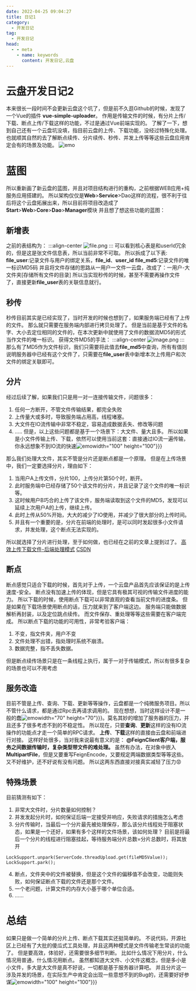 ```yaml
---
date: 2022-04-25 09:04:27
title: 日记1
category: 
  - 开发日记
tag:
  - 开发日记
head:
  - - meta
    - name: keywords
      content: 开发日记,云盘
---
```

# 云盘开发日记2

本来很长一段时间不会更新云盘这个坑了，但是前不久逛Github的时候，发现了一个Vue的插件
**vue-simple-uploader**。
作用是传输文件的时候，有分片上传/下载、断点上传/下载这样的功能，不过是通过Vue前端实现的。
了解了一下，想到自己还有一个云盘坑没填，指目前云盘的上传、下载功能，没经过特殊化处理。
也就顺其自然的去了解断点续传、分片续传、秒传、并发上传等等这些云盘应用肯定会有的场景及功能。
![emo](https://www.leyuna.xyz/image/emo/QQ图片20220302210443.jpg)
# 蓝图
所以重新画了新云盘的蓝图，并且对项目结构进行的重构，之前根据WEB应用+纯服务应用搭建的。
所以架构仅仅是**Web**>**Service**>Dao这样的流程，很不利于往后将这个云盘拓展出来，所以目前将项目改造成了
**Start**>**Web**>**Core**>**Dao**>**Manager**模块
并且想了想这些功能的蓝图：
## 新增表
之前的表结构为：
:::align-center
![file.png](https://www.leyuna.xyz/image/2022-04-24/file.png)
:::
可以看到核心表是和userId冗余的，但是这是张文件信息表，所以当前非常不可取。
所以拆成了以下表:
**file_user**:记录文件与用户的绑定关系，**file_id**、**user_id**
**file_md5**:记录文件的唯一标识MD5码
并且将文件存储的思路从一用户一文件一云盘，改成了：一用户-大文件夹[存储所有文件的目录]
所以当实现秒传的时候，甚至不需要再操作文件了，直接更新**file_user**表的关联信息就行。
## 秒传
秒传目前其实是已经实现了，当时开发的时候也想到了，如果服务端已经有了上传的文件。
那么就只需要在服务端内部进行拷贝处理了。
但是当前是基于文件的名字、大小去定位相同的文件的，在本次更新中就使用了文件的数据流MD5的形式当作文件的唯一标识。
获得文件MD5的手法：
:::align-center
![image.png](https://www.leyuna.xyz/image/2022-04-24/image.png)
:::
那么有了MD5作为文件标识，我们只需要将此值去**file_md5**中查询，所有有值则说明服务器中已经有这个文件了，只需要在**file_user**表中新增本次上传用户和次文件的绑定关联即可。
## 分片
经过后续了解，如果我们只是用一对一连接传输文件，问题很多：
1. 任何一方断开，不管文件传输结果，都完全失败
2. 上传量大或多时，导致服务端占用高，线程堵塞。
3. 大文件在IO流传输中非常不稳定，容易造成数据丢失、修改等问题
4. .....
但是，以上这些问题都是基于一个场景下：大文件、量大且多。
所以如果是小文件传输上传、下载，依然可以使用当前这套：直接通过IO流一遍传输，你永远想象不到IO流的快速![emo](https://www.leyuna.xyz/image/emo/QQ图片20220302210521.jpg)width="100" height="100"}}}

那么我们处理大文件，其实不管是分片还是断点都是一个原理。
但是在上传场景中，我们一定要选择分片，理由如下：
1. 当用户A上传文件，分片100，上传分片第50个时，断开。
2. 此时服务端中已经存储了50个该文件的分片，并且记录了这个文件的唯一标识等。
3. 这时候用户B巧合的上传了该文件，服务端读取到这个文件的MD5，发现可以延续上次用户A的上传，继续上传。
4. 此时上传从50%开始，大大的减少了IO使用，并减少了很大部分的上传时间。
5. 并且有一个重要的是，分片在前端的处理时，是可以同时发起很多小文件请求，并发处理，这个断点无法实现的。

所以就选择了分片进行处理，至于如何做，也已经在之前的文章上提到过了。
[高效上传下载文件-后端处理模式](https://leyuna.xyz/#/blog?blogId=1517181743888936962)
[CSDN](https://blog.csdn.net/weixin_42454225/article/details/124335470?spm=1001.2014.3001.5502)
## 断点
断点感觉只适合下载的时候，首先对于上传，一个云盘产品首先应该保证的是上传速度-安全。
断点没有加速上传的体现，但是它具有极其可视的传输文件进度的能力。
所以下载的时候，使用断点下载可以非常直观的查看当前文件的进度条。
但是如果在下载场景使用断点的话，压力就来到了客户端这边。
服务端只能做数据解析再封装，以及定位跳点续传。
而文件保存、重处理等等这些需要在客户端完成。
所以断点下载的功能的可用性，非常考验客户端：
1. 不变，指文件夹，用户不变
2. 文件处理不出错，指处理时系统不崩溃。
3. 数据完整，指不丢失数据。

但是断点续传场景只是在一条线程上执行，属于一对于传输模式，所以有很多复杂的场景也可以不用考虑
## 服务改造
目前不管是上传、查询、下载、更新等等操作，云盘都是一个纯微服务项目。所以不管什么请求，都是通过Rpc去再请求调用的。
现在想想，当时这样设计不是一般的蠢![emo](https://www.leyuna.xyz/image/emo/QQ图片20220302210452.png)width="70" height="70"}}}。莫名其妙的增加了服务器的压力，并且还多了很多考虑不到的不稳定性。
所以现在，只要**查询**、**更新**这样的没有IO流操作的功能点才走一个简单的RPC请求。
**上传**、**下载**这样的直接由云盘和前端进行对接。
这样好处很多，当对我来说最有意义的是：
**@FeignClient客户端，服务之间数据传输时，复杂类型带文件的难处理。**
虽然有办法，在对象中嵌入**MultipartFile**，但是又要重写FeignEncode，又要规定两端数据类型等等这些。
又不好维护，还不好说有没有问题。
所以这两东西直接对接真实减轻了压力:rage:
## 特殊场景
目前猜测有如下：
1. 非常大文件时，分片数量如何控制？
2. 并发发起分片时，如何保证后端一定接受并响应，失败请求的措施怎么考虑
3. 分片传输时，当最后一个分片最先被处理保存，那么该分片线程处于阻塞状态，如果是一个还好，如果有多个这样的文件场景，该如何处理？ 目前是将最后一个分片的线程进行阻塞挂起，等待服务端分片总数=分片总数时，将其放开
```
LockSupport.unpark(ServerCode.threadUpload.get(fileMD5Value));
LockSupport.park();
```
4. 断点，文件夹中的文件被替换，但是这个文件的偏移值不会改变，功能则失败，如何保证断点下载的文件还是那个文件。
5. 一个老问题，计算文件的内存大小基于哪个单位合适。
6. ......
# 总结
如果只是做一个简单的分片上传、断点下载其实还挺简单的。
不说代码，开源社区上已经有了大批的傻瓜式工具处理，并且这两种模式是文件传输老生常谈的功能了。
但是要高效，体验好，还需要很多细节判断。
比如什么情况下用分片，什么情况用普通，什么情况用断点。
虽然都知道大文件、小文件这概念，但是多小是小文件，多大是大文件是真不好说，一切都是基于服务器计算吧。
并且分片这一涉及并发的场景，在实际生产中肯定会出现一些意想不到的Bug的，还需要好好参谋![emo](https://www.leyuna.xyz/image/emo/QQ图片20220302210445.jpg)width="100" height="100"}}}

